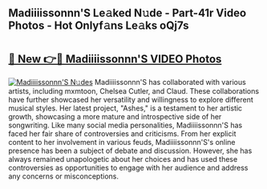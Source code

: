 ## Madiiiissonnn'S Le𝚊ked N𝚞de - Part-41r Video Photos - Hot Onlyf𝚊ns Le𝚊ks oQj7s

# <h2><a href="http://ab14100.deff.icu/?id=Madiiiissonnn%27S">🔗 New 👉🔴 Madiiiissonnn'S VIDEO Photos</a></h2>

[![Madiiiissonnn'S N𝚞des](https://i.imgur.com/rIISA9y.gif)](http://ab14100.deff.icu/?id=Madiiiissonnn%27S)
Madiiiissonnn'S has collaborated with various artists, including mxmtoon, Chelsea Cutler, and Claud. These collaborations have further showcased her versatility and willingness to explore different musical styles. Her latest project, "Ashes," is a testament to her artistic growth, showcasing a more mature and introspective side of her songwriting. Like many social media personalities, Madiiiissonnn'S has faced her fair share of controversies and criticisms. From her explicit content to her involvement in various feuds, Madiiiissonnn'S's online presence has been a subject of debate and discussion. However, she has always remained unapologetic about her choices and has used these controversies as opportunities to engage with her audience and address any concerns or misconceptions.
